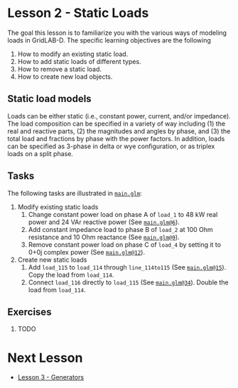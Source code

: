 # Lesson 2 - Static Loads

The goal this lesson is to familiarize you with the various ways of modeling loads in GridLAB-D. The specific learning objectives are the following

1. How to modify an existing static load.
2. How to add static loads of different types.
3. How to remove a static load.
4. How to create new load objects.

## Static load models

Loads can be either static (i.e., constant power, current, and/or impedance).  The load composition can be specified in a variety of way including (1) the real and reactive parts, (2) the magnitudes and angles by phase, and (3) the total load and fractions by phase with the power factors. In addition, loads can be specified as 3-phase in delta or wye configuration, or as triplex loads on a split phase.

## Tasks

The following tasks are illustrated in [`main.glm`](main.glm):

1. Modify existing static loads
    1. Change constant power load on phase A of `load_1` to 48 kW real power and 24 VAr reactive power (See [`main.glm@6`](main.glm#L6-L7)).
    2. Add constant impedance load to phase B of `load_2` at 100 Ohm resistance and 10 Ohm reactance (See [`main.glm@9`](main.glm#L9-L10)).
    3. Remove constant power load on phase C of `load_4` by setting it to 0+0j complex power (See [`main.glm@12`](main.glm#L12-L13)).
2. Create new static loads
     1. Add `load_115` to `load_114` through `line_114to115` (See [`main.glm@15`](main.glm#L15-L32)). Copy the load from `load_114`.
     2. Connect `load_116` directly to `load_115` (See [`main.glm@34`](main.glm#L34-L43)). Double the load from `load_114`.

## Exercises

1. TODO

# Next Lesson

* [Lesson 3 - Generators](../../../lesson-3)
